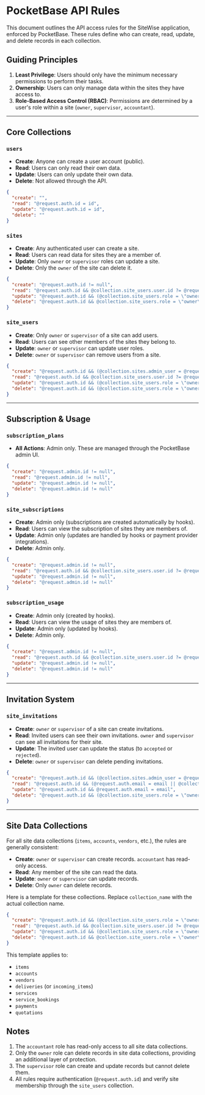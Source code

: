 # PocketBase API Rules

This document outlines the API access rules for the SiteWise application, enforced by PocketBase. These rules define who can create, read, update, and delete records in each collection.

## Guiding Principles

1.  **Least Privilege**: Users should only have the minimum necessary permissions to perform their tasks.
2.  **Ownership**: Users can only manage data within the sites they have access to.
3.  **Role-Based Access Control (RBAC)**: Permissions are determined by a user's role within a site (`owner`, `supervisor`, `accountant`).

---

## Core Collections

### `users`

-   **Create**: Anyone can create a user account (public).
-   **Read**: Users can only read their own data.
-   **Update**: Users can only update their own data.
-   **Delete**: Not allowed through the API.

```json
{
  "create": "",
  "read": "@request.auth.id = id",
  "update": "@request.auth.id = id",
  "delete": ""
}
```

### `sites`

-   **Create**: Any authenticated user can create a site.
-   **Read**: Users can read data for sites they are a member of.
-   **Update**: Only `owner` or `supervisor` roles can update a site.
-   **Delete**: Only the `owner` of the site can delete it.

```json
{
  "create": "@request.auth.id != null",
  "read": "@request.auth.id && @collection.site_users.user.id ?= @request.auth.id",
  "update": "@request.auth.id && (@collection.site_users.role = \"owner\" || @collection.site_users.role = \"supervisor\")",
  "delete": "@request.auth.id && @collection.site_users.role = \"owner\""
}
```

### `site_users`

-   **Create**: Only `owner` or `supervisor` of a site can add users.
-   **Read**: Users can see other members of the sites they belong to.
-   **Update**: `owner` or `supervisor` can update user roles.
-   **Delete**: `owner` or `supervisor` can remove users from a site.

```json
{
  "create": "@request.auth.id && (@collection.sites.admin_user = @request.auth.id || @collection.site_users.role = \"supervisor\")",
  "read": "@request.auth.id && @collection.site_users.user.id ?= @request.auth.id",
  "update": "@request.auth.id && (@collection.site_users.role = \"owner\" || @collection.site_users.role = \"supervisor\")",
  "delete": "@request.auth.id && (@collection.site_users.role = \"owner\" || @collection.site_users.role = \"supervisor\")"
}
```

---

## Subscription & Usage

### `subscription_plans`

-   **All Actions**: Admin only. These are managed through the PocketBase admin UI.

```json
{
  "create": "@request.admin.id != null",
  "read": "@request.admin.id != null",
  "update": "@request.admin.id != null",
  "delete": "@request.admin.id != null"
}
```

### `site_subscriptions`

-   **Create**: Admin only (subscriptions are created automatically by hooks).
-   **Read**: Users can view the subscription of sites they are members of.
-   **Update**: Admin only (updates are handled by hooks or payment provider integrations).
-   **Delete**: Admin only.

```json
{
  "create": "@request.admin.id != null",
  "read": "@request.auth.id && @collection.site_users.user.id ?= @request.auth.id",
  "update": "@request.admin.id != null",
  "delete": "@request.admin.id != null"
}
```

### `subscription_usage`

-   **Create**: Admin only (created by hooks).
-   **Read**: Users can view the usage of sites they are members of.
-   **Update**: Admin only (updated by hooks).
-   **Delete**: Admin only.

```json
{
  "create": "@request.admin.id != null",
  "read": "@request.auth.id && @collection.site_users.user.id ?= @request.auth.id",
  "update": "@request.admin.id != null",
  "delete": "@request.admin.id != null"
}
```

---

## Invitation System

### `site_invitations`

-   **Create**: `owner` or `supervisor` of a site can create invitations.
-   **Read**: Invited users can see their own invitations. `owner` and `supervisor` can see all invitations for their site.
-   **Update**: The invited user can update the status (to `accepted` or `rejected`).
-   **Delete**: `owner` or `supervisor` can delete pending invitations.

```json
{
  "create": "@request.auth.id && (@collection.sites.admin_user = @request.auth.id || @collection.site_users.role = \"supervisor\")",
  "read": "@request.auth.id && (@request.auth.email = email || @collection.site_users.role = \"owner\" || @collection.site_users.role = \"supervisor\")",
  "update": "@request.auth.id && @request.auth.email = email",
  "delete": "@request.auth.id && (@collection.site_users.role = \"owner\" || @collection.site_users.role = \"supervisor\")"
}
```

---

## Site Data Collections

For all site data collections (`items`, `accounts`, `vendors`, etc.), the rules are generally consistent:

-   **Create**: `owner` or `supervisor` can create records. `accountant` has read-only access.
-   **Read**: Any member of the site can read the data.
-   **Update**: `owner` or `supervisor` can update records.
-   **Delete**: Only `owner` can delete records.

Here is a template for these collections. Replace `collection_name` with the actual collection name.

```json
{
  "create": "@request.auth.id && (@collection.site_users.role = \"owner\" || @collection.site_users.role = \"supervisor\")",
  "read": "@request.auth.id && @collection.site_users.user.id ?= @request.auth.id",
  "update": "@request.auth.id && (@collection.site_users.role = \"owner\" || @collection.site_users.role = \"supervisor\")",
  "delete": "@request.auth.id && @collection.site_users.role = \"owner\""
}
```

This template applies to:

-   `items`
-   `accounts`
-   `vendors`
-   `deliveries` (or `incoming_items`)
-   `services`
-   `service_bookings`
-   `payments`
-   `quotations`

## Notes

1. The `accountant` role has read-only access to all site data collections.
2. Only the `owner` role can delete records in site data collections, providing an additional layer of protection.
3. The `supervisor` role can create and update records but cannot delete them.
4. All rules require authentication (`@request.auth.id`) and verify site membership through the `site_users` collection.